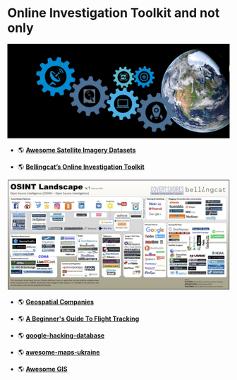 # Online Investigation Toolkit and not only
 

![](https://github.com/SergeyShchus/Online-Investigation-Toolkit/blob/master/awesome-satellite-imagery-datasets/figures/header_img.jpg)  



- :earth_americas: [**Awesome Satellite Imagery Datasets**](https://github.com/SergeyShchus/Online-Investigation-Toolkit/edit/master/awesome-satellite-imagery-datasets-master/README.md)

- :earth_americas: [**Bellingcat’s Online Investigation Toolkit**](https://docs.google.com/document/d/1BfLPJpRtyq4RFtHJoNpvWQjmGnyVkfE2HYoICKOGguA/edit#heading=h.po9n93ahppok)


![](https://github.com/SergeyShchus/Online-Investigation-Toolkit/blob/master/Bellingcat/image.png)  


- :earth_americas: [**Geospatial Companies**](https://github.com/SergeyShchus/Online-Investigation-Toolkit/blob/master/Best_geospatial_companies-main/README.md)

- :earth_americas: [**A Beginner's Guide To Flight Tracking**](https://www.bellingcat.com/resources/how-tos/2019/10/15/a-beginners-guide-to-flight-tracking/)

- :earth_americas: [**google-hacking-database**](https://www.exploit-db.com/google-hacking-database)

- :earth_americas: [**awesome-maps-ukraine**](https://github.com/SergeyShchus/Online-Investigation-Toolkit/tree/master/awesome-maps-ukraine)

- :earth_americas: [**Awesome GIS**](https://github.com/SergeyShchus/Online-Investigation-Toolkit/tree/master/awesome-gis)
